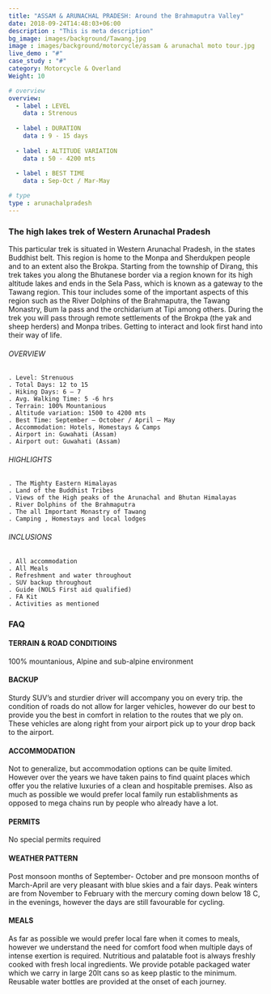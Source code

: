 ```yaml
---
title: "ASSAM & ARUNACHAL PRADESH: Around the Brahmaputra Valley"
date: 2018-09-24T14:48:03+06:00
description : "This is meta description"
bg_image: images/background/Tawang.jpg
image : images/background/motorcycle/assam & arunachal moto tour.jpg
live_demo : "#"
case_study : "#"
category: Motorcycle & Overland
Weight: 10

# overview
overview:
  - label : LEVEL
    data : Strenous
    
  - label : DURATION
    data : 9 - 15 days
    
  - label : ALTITUDE VARIATION
    data : 50 - 4200 mts
    
  - label : BEST TIME
    data : Sep-Oct / Mar-May 

# type
type : arunachalpradesh
---
```


### The high lakes trek of Western Arunachal Pradesh

This particular trek is situated in Western Arunachal Pradesh, in the states Buddhist belt. This region is home to the Monpa and Sherdukpen people and to an extent also the Brokpa. Starting from the township of Dirang, this trek takes you along the Bhutanese border via a region known for its high altitude lakes and ends in the Sela Pass, which is known as a gateway to the Tawang region. This tour includes some of the important aspects of this region such as the River Dolphins of the Brahmaputra, the Tawang Monastry, Bum la pass and the orchidarium at Tipi among others. During the trek you will pass through remote settlements of the Brokpa (the yak and sheep herders) and Monpa tribes. Getting to interact and look first hand into their way of life.



###### OVERVIEW
```
. Level: Strenuous
. Total Days: 12 to 15
. Hiking Days: 6 – 7
. Avg. Walking Time: 5 -6 hrs
. Terrain: 100% Mountanious
. Altitude variation: 1500 to 4200 mts
. Best Time: September – October / April – May
. Accommodation: Hotels, Homestays & Camps
. Airport in: Guwahati (Assam)
. Airport out: Guwahati (Assam)
```




###### HIGHLIGHTS
```
. The Mighty Eastern Himalayas
. Land of the Buddhist Tribes
. Views of the High peaks of the Arunachal and Bhutan Himalayas
. River Dolphins of the Brahmaputra
. The all Important Monastry of Tawang
. Camping , Homestays and local lodges
```

###### INCLUSIONS
```
. All accommodation
. All Meals
. Refreshment and water throughout
. SUV backup throughout
. Guide (NOLS First aid qualified)
. FA Kit
. Activities as mentioned
```

### FAQ



#### TERRAIN & ROAD CONDITIOINS

100% mountanious, Alpine and sub-alpine environment

#### BACKUP
Sturdy SUV’s and sturdier driver will accompany you on every trip. the condition of roads do not allow for larger vehicles, however do our best to provide you the best in comfort in relation to the routes that we ply on. These vehicles are along right from your airport pick up to your drop back to the airport.

#### ACCOMMODATION
Not to generalize, but accommodation options can be quite limited. However over the years we have taken pains to find quaint places which offer you the relative luxuries of a clean and hospitable premises. Also as much as possible we would prefer local family run establishments as opposed to mega chains run by people who already have a lot.

#### PERMITS
No special permits required

#### WEATHER PATTERN
Post monsoon months of September- October and pre monsoon months of March-April are very pleasant with blue skies and a fair days. Peak winters are from November to February with the mercury coming down below 18 C, in the evenings, however the days are still favourable for cycling.

#### MEALS
As far as possible we would prefer local fare when it comes to meals, however we understand the need for comfort food when multiple days of intense exertion is required. Nutritious and palatable foot is always freshly cooked with fresh local ingredients. We provide potable packaged water which we carry in large 20lt cans so as keep plastic to the minimum. Reusable water bottles are provided at the onset of each journey.
